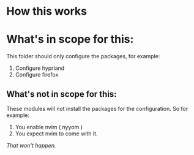 # How this works

# What's in scope for this: 
This folder should only configure the packages, for example: 

1. Configure hyprland
2. Configure firefox 

## What's not in scope for this:

These modules will not install the packages for the configuration.
So for example:

1. You enable nvim ( nyyom )
2. You expect nvim to come with it.

*That won't happen.*